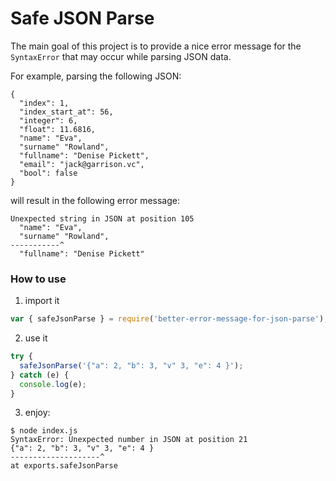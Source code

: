 # Safe JSON Parse

The main goal of this project is to provide a nice error message for the `SyntaxError` that may occur while parsing JSON data.

For example, parsing the following JSON:

```
{
  "index": 1,
  "index_start_at": 56,
  "integer": 6,
  "float": 11.6816,
  "name": "Eva",
  "surname" "Rowland",
  "fullname": "Denise Pickett",
  "email": "jack@garrison.vc",
  "bool": false
}
```

will result in the following error message:

```
Unexpected string in JSON at position 105
  "name": "Eva",
  "surname" "Rowland",
-----------^
  "fullname": "Denise Pickett"
```

### How to use

1. import it
```js
var { safeJsonParse } = require('better-error-message-for-json-parse');
```

2. use it
```js
try {
  safeJsonParse('{"a": 2, "b": 3, "v" 3, "e": 4 }');
} catch (e) {
  console.log(e);
}
```

3. enjoy:
```
$ node index.js
SyntaxError: Unexpected number in JSON at position 21
{"a": 2, "b": 3, "v" 3, "e": 4 }
--------------------^
at exports.safeJsonParse
```
